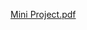 [Mini Project.pdf](https://github.com/dhruv-gambhir/maze_recommender/files/11432938/Mini.Project.pdf)

